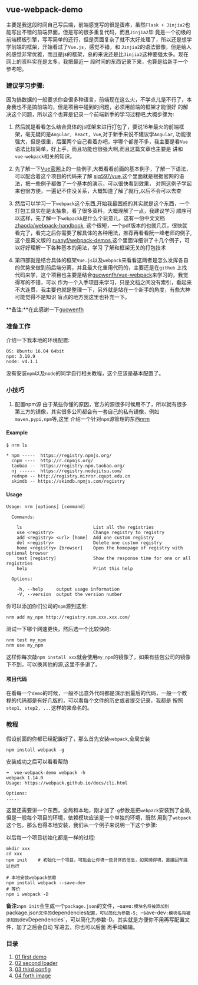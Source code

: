 ## vue-webpack-demo
主要是我这段时间自己写后端，前端感觉写的很是蛋疼，虽然`Flask + Jinjia2`也能写出不错的前端界面，但是写的很多重复代码，而且`Jinjia2`毕
竟是一个初级的前端模板引擎，写写简单的还行，但是页面复杂了就不太好处理了，所以还是想学学前端的框架，开始看过了`Vue.js`，感觉不错，和
`Jinjia2`的语法很像，但是给人的感觉非常优雅，而且是js的框架，总的来说还是比`Jinjia2`这种要强太多。现在网上的资料实在是太多，我把最近一
段时间的东西记录下来，也算是给新手一个参考吧。

### 建议学习步骤:
因为搞数据的一般要求你会很多种语言，前端现在这么火，不学点儿是不行了，本身我也不是搞前端的，但是项目中碰到的问题，必须用前端的框架才能很好
的解决这个问题，所以这个也算是记录一个前端新手的学习过程吧,大概步骤为:

1. 然后就是看看怎么结合具体的js框架来进行打包了，要说16年最火的前端框架，毫无疑问是`Angular, React, Vue`,对于新手来说不建议学`Angular`,
功能很强大，但是很重，后面两个自己看着办吧，学哪个都差不多，我主要是看`Vue`语法比较简单，好上手，而且功能也很强大啊,而且这篇文章也主要是
讲和`vue-webpack`相关的知识。

2. 先了解一下[Vue官网](https://cn.vuejs.org/)上的一些例子,大概看看前面的基本例子，了解一下语法，可以配合着这个项目的代码来了解
[sjq597/vue](https://github.com/sjq597/vue),这个里面就是根据官网的语法，把一些例子都做了一个基本的演示，可以很快看到效果，
对照这例子学起来也很方便，一遍记不住没关系，大概知道了解了就行,以后不会可以去查

3. 然后可以学习一下`webpack`这个东西,开始我最困惑的其实就是这个东西，一个打包工具实在是太抽象，看了很多资料，大概理解了一点，我建议学习
顺序可以这样，先了解一下`webpackk`是什么个玩意儿，这有一份中文文档[zhaoda/webpack-handbook](https://github.com/zhaoda/webpack-handbook),
这个很短，一个pdf版本的也就几页，很快就看完了，看完之后你需要了解具体的各种用法，推荐再看看阮一峰老师的例子,这个是英文版的
[ruanyf/webpack-demos](https://github.com/ruanyf/webpack-demos),这个里面详细讲了十几个例子，可以好好理解一下各种基本的用法，学习
了解和框架无关的打包技术

4. 第四部就是结合具体的框架`Vue.js`以及`webpack`来看看这两者是怎么发挥各自的优势来做到前后端分离，并且最大化重用代码的，主要还是在`github`
上找代码来学，这个项目也主要是结合[guowenfh/vue-webpack](https://github.com/guowenfh/vue-webpack)来学习的，我觉得写的不错，可以
作为一个入手项目来学习，只是文档之间没有索引，看起来不大连贯，我主要也就是整理一下，另外就是站在一个新手的角度，有些大神可能觉得不是知识
盲点的地方我这里也补充一下。

**备注:**在此感谢一下[guowenfh](https://github.com/guowenfh)

### 准备工作
介绍一下我本地的环境配置:
```
OS: Ubuntu 16.04 64bit
npm: 3.10.9
node: v4.1.1
```
没有安装`npm`以及`node`的同学自行相关教程，这个应该是基本配置了。

### 小技巧

1. 配置npm源
由于某些你懂的原因，官方的源很多时候用不了，所以就有很多第三方的镜像，其实很多公司都会有一套自己的私有镜像，例如`maven,pypi,npm`等,这里
介绍一个针对`npm`源管理的东西[nrm](https://github.com/Pana/nrm)
#### Example
```
$ nrm ls

* npm -----  https://registry.npmjs.org/
  cnpm ----  http://r.cnpmjs.org/
  taobao --  https://registry.npm.taobao.org/
  nj ------  https://registry.nodejitsu.com/
  rednpm -- http://registry.mirror.cqupt.edu.cn
  skimdb -- https://skimdb.npmjs.com/registry
```

#### Usage
```
Usage: nrm [options] [command]

  Commands:

    ls                           List all the registries
    use <registry>               Change registry to registry
    add <registry> <url> [home]  Add one custom registry
    del <registry>               Delete one custom registry
    home <registry> [browser]    Open the homepage of registry with optional browser
    test [registry]              Show the response time for one or all registries
    help                         Print this help

  Options:

    -h, --help     output usage information
    -V, --version  output the version number
```
你可以添加你们公司的`npm`源到这里:
```
nrm add my_npm http://registry.npm.xxx.xxx.com/
```
测试一下哪个网速更快，然后选一个比较快的:
```
nrm test my_npm
nrm use my_npm
```
这样你每次敲`npm install xxx`就会使用`my_npm`的镜像了，如果有些包公司的镜像下不到，可以换其他的源,这里不多讲了。

#### 项目代码
在看每一个`demo`的时候，一般不出意外代码都是演示到最后的代码，一般一个教程的代码都是有好几版的，可以看每个文件的历史或者提交记录，我都是
按照`step1, step2, ...`这样的来命名的。

### 教程
假设前面的你都已经配置好了，那么首先安装`webpack`,全局安装
```
npm install webpack -g
```
安装成功之后可以看看帮助
```
➜  vue-webpack-demo webpack -h
webpack 1.14.0
Usage: https://webpack.github.io/docs/cli.html

Options:
.....
```
这里还需要讲一个东西，全局和本地，刚才加了`-g`参数是把`webpack`安装到了全局,但是一般每个项目的环境，依赖模块应该是一个单独的环境，既然
用到了`webpack`这个包，那么也得本地安装，我们从一个例子来说明一下这个步骤:

以后每一个项目初始化都是一样的过程:
```
mkdir xxx
cd xxx
npm init    # 初始化一个项目，可能会让你填一些具体的信息，如果懒得填，直接回车跳过也行

# 本地安装webpack依赖
npm install webpack --save-dev
# 等价
npm i webpack -D
```
**备注:**`npm init`会生成一个`package.json`的文件，–save`:模块名将被添加到`package.json`文件的`dependencies`配置，可以简化为参数-S;
`–save-dev`:模块名将被添加到`devDependencies`，可以简化为参数-D。其实就是方便你不用再写配置文件，加了之后会自动 写进去，你也可以后面
再手动编辑。

### 目录
1. [01 first demo](01-first-demo)
2. [02 second loader](02-second-loader)
3. [03 third config](03-third-config)
4. [04 forth image](04-forth-image)
